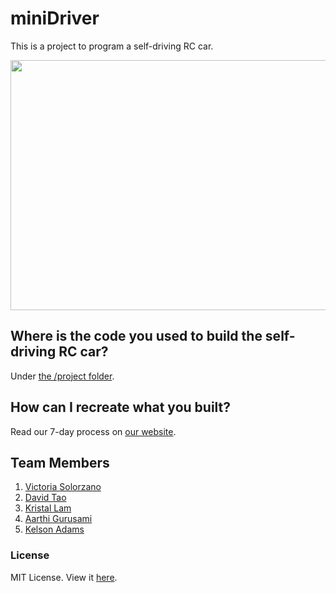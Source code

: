 # miniDriver
This is a project to program a self-driving RC car.

<img align="center" width="600" height="400" src="http://minidriver.herokuapp.com/assets/team-b0fb80a6c9e8b70edd3d32aea6e3bd9572abd787adfe4938876cc66c2e577f59.jpg">

## Where is the code you used to build the self-driving RC car?
Under [the /project folder](/project).

## How can I recreate what you built?
Read our 7-day process on <a href="https://minidriver.herokuapp.com">our website</a>.

## Team Members
1. <a href="https://github.com/vic8722">Victoria Solorzano</a>
2. <a href="https://github.com/taodav">David Tao</a>
3. <a href="https://github.com/Kristallam">Kristal Lam</a>
4. <a href="https://github.com/agurusa">Aarthi Gurusami</a>
5. <a href="https://github.com/kelsonic">Kelson Adams</a>

### License
MIT License. View it [here](LICENSE).